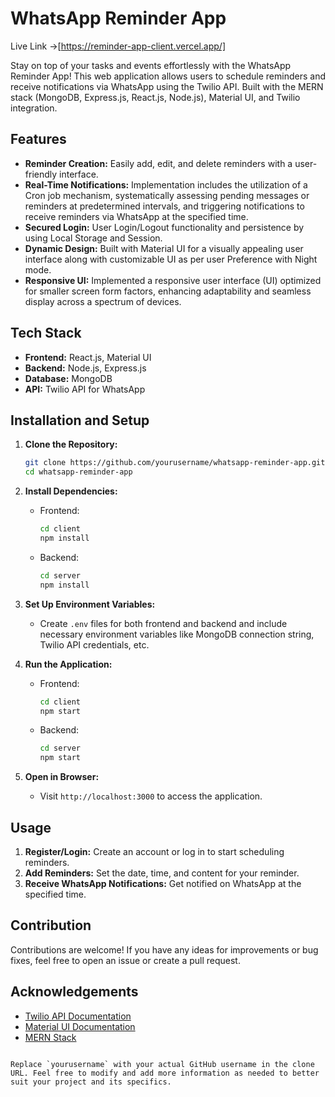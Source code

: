 # WhatsApp Reminder App

Live Link ->[https://reminder-app-client.vercel.app/]

Stay on top of your tasks and events effortlessly with the WhatsApp Reminder App! This web application allows users to schedule reminders and receive notifications via WhatsApp using the Twilio API. Built with the MERN stack (MongoDB, Express.js, React.js, Node.js), Material UI, and Twilio integration.

## Features

- **Reminder Creation:** Easily add, edit, and delete reminders with a user-friendly interface.
- **Real-Time Notifications:** Implementation includes the utilization of a Cron job mechanism, systematically assessing pending messages or reminders at predetermined intervals, and triggering notifications to receive reminders via WhatsApp at the specified time.
- **Secured Login:** User Login/Logout functionality and persistence by using Local Storage and Session.
- **Dynamic Design:** Built with Material UI for a visually appealing user interface along with customizable UI as per user Preference with Night mode.
- **Responsive UI:** Implemented a responsive user interface (UI) optimized for smaller screen form factors, enhancing adaptability and seamless display across a spectrum of devices.

## Tech Stack

- **Frontend:** React.js, Material UI
- **Backend:** Node.js, Express.js
- **Database:** MongoDB
- **API:** Twilio API for WhatsApp

## Installation and Setup

1. **Clone the Repository:**
   ```bash
   git clone https://github.com/yourusername/whatsapp-reminder-app.git
   cd whatsapp-reminder-app
   ```

2. **Install Dependencies:**
   - Frontend:
     ```bash
     cd client
     npm install
     ```
   - Backend:
     ```bash
     cd server
     npm install
     ```

3. **Set Up Environment Variables:**
   - Create `.env` files for both frontend and backend and include necessary environment variables like MongoDB connection string, Twilio API credentials, etc.

4. **Run the Application:**
   - Frontend:
     ```bash
     cd client
     npm start
     ```
   - Backend:
     ```bash
     cd server
     npm start
     ```

5. **Open in Browser:**
   - Visit `http://localhost:3000` to access the application.

## Usage

1. **Register/Login:** Create an account or log in to start scheduling reminders.
2. **Add Reminders:** Set the date, time, and content for your reminder.
3. **Receive WhatsApp Notifications:** Get notified on WhatsApp at the specified time.

## Contribution

Contributions are welcome! If you have any ideas for improvements or bug fixes, feel free to open an issue or create a pull request.


## Acknowledgements

- [Twilio API Documentation](https://www.twilio.com/docs/whatsapp/api)
- [Material UI Documentation](https://material-ui.com/)
- [MERN Stack](https://www.mongodb.com/mern-stack)
```

Replace `yourusername` with your actual GitHub username in the clone URL. Feel free to modify and add more information as needed to better suit your project and its specifics.
